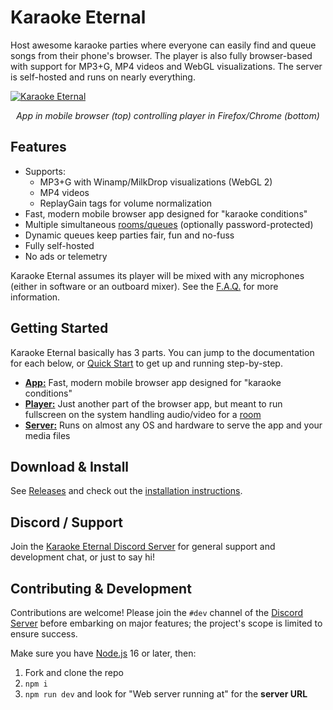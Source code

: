 # Karaoke Eternal

Host awesome karaoke parties where everyone can easily find and queue songs from their phone's browser. The player is also fully browser-based with support for MP3+G, MP4 videos and WebGL visualizations. The server is self-hosted and runs on nearly everything.

[![Karaoke Eternal](/docs/assets/images/README.jpg?raw=true)](/docs/assets/images/README.jpg?raw=true)

<p align="center">
  <i>App in mobile browser (top) controlling player in Firefox/Chrome (bottom)</i>
</p>

## Features

- Supports:
  - MP3+G with Winamp/MilkDrop visualizations (WebGL 2)
  - MP4 videos
  - ReplayGain tags for volume normalization
- Fast, modern mobile browser app designed for "karaoke conditions"
- Multiple simultaneous [rooms/queues](https://www.karaoke-eternal.com/docs/#rooms-admin-only) (optionally password-protected)
- Dynamic queues keep parties fair, fun and no-fuss
- Fully self-hosted
- No ads or telemetry

Karaoke Eternal assumes its player will be mixed with any microphones (either in software or an outboard mixer). See the [F.A.Q.](https://www.karaoke-eternal.com/faq#whats-the-recommended-audiomicrophone-setup) for more information.

## Getting Started

 Karaoke Eternal basically has 3 parts. You can jump to the documentation for each below, or [Quick Start](https://www.karaoke-eternal.com/docs/#quick-start) to get up and running step-by-step.

- **[App:](https://www.karaoke-eternal.com/docs/#karaoke-eternal-the-web-app)** Fast, modern mobile browser app designed for "karaoke conditions"
- **[Player:](https://www.karaoke-eternal.com/docs/#player)** Just another part of the browser app, but meant to run fullscreen on the system handling audio/video for a [room](https://www.karaoke-eternal.com/docs/#rooms-admin-only)
- **[Server:](https://www.karaoke-eternal.com/docs/#karaoke-eternal-server)** Runs on almost any OS and hardware to serve the app and your media files

## Download & Install

See <a href="https://github.com/bhj/KaraokeEternal/releases">Releases</a> and check out the [installation instructions](https://www.karaoke-eternal.com/docs/#karaoke-eternal-server).

## Discord / Support

Join the [Karaoke Eternal Discord Server](https://discord.gg/PgqVtFq) for general support and development chat, or just to say hi!

## Contributing & Development

Contributions are welcome! Please join the `#dev` channel of the [Discord Server](https://discord.gg/PgqVtFq) before embarking on major features; the project's scope is limited to ensure success.

Make sure you have [Node.js](https://nodejs.org/en/) 16 or later, then:

1. Fork and clone the repo
2. `npm i`
3. `npm run dev` and look for "Web server running at" for the **server URL**
